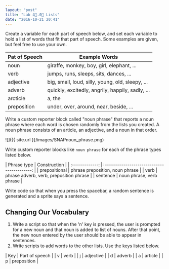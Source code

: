 ```yaml
---
layout: "post"
title: "Lab 4⃣.0⃣ Lists"
date: "2016-10-21 20:41"
---
```


Create a variable for each part of speech below, and set each variable to hold a list of words that fit that part of speech. Some examples are given, but feel free to use your own.

| Pat of Speech | Example Words                                    |
| ------------- | ------------------------------------------------ |
| noun          | giraffe, monkey, boy, girl, elephant, ...        |
| verb          | jumps, runs, sleeps, sits, dances, ...           |
| adjective     | big, small, loud, silly, young, old, sleepy, ... |
| adverb        | quickly, excitedly, angrily, happily, sadly, ... |
| arcticle      | a, the                                           |
| preposition   | under, over, around, near, beside, ...           |

Write a custom reporter block called "noun
phrase" that reports a noun phrase where each word is chosen randomly from the lists you created. A noun phrase consists of an article, an adjective, and a noun in that order.

![]({{ site.url }}/images/SNAPnoun_phrase.png)

Write custom reporter blocks like `noun phrase` for each of the phrase types listed below.

| Phrase type | Construction |
| :-------------: |: ------------------------------------------: |
| prepositional | phrase preposition, noun phrase |
| verb | phrase adverb, verb, preposition phrase |
| sentence | noun phrase, verb phrase |

Write code so that when you press the spacebar, a random sentence is generated and a sprite says a sentence.

## Changing Our Vocabulary
1. Write a script so that when the 'n' key is pressed, the user is prompted for a new noun and that noun is added to list of nouns. After that point, the new noun entered by the user should be able to appear in sentences.
2. Write scripts to add words to the other lists. Use the keys listed below.


| Key |  Part of speech |
| v |  verb |
| j |  adjective |
| d |  adverb |
| a |  article |
| p |  preposition |

